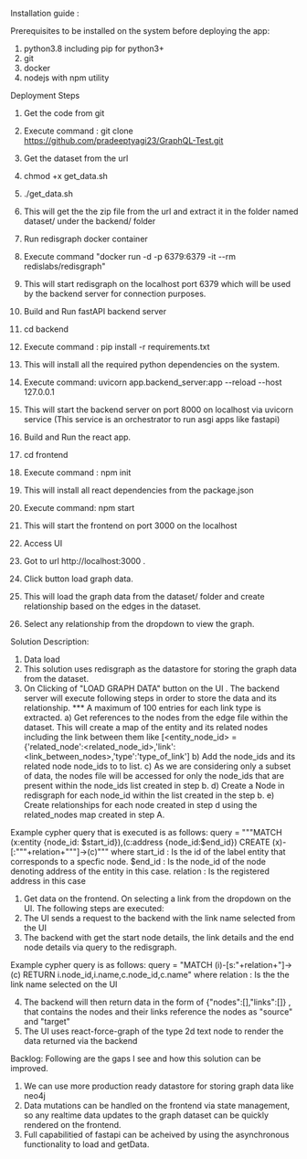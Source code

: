 Installation guide : 

Prerequisites to be installed on the system before deploying the app:
1) python3.8 including pip for python3+
2) git
3) docker
4) nodejs with npm utility

Deployment Steps
1) Get the code from git
2) Execute command : git clone https://github.com/pradeeptyagi23/GraphQL-Test.git

1) Get the dataset from the url
2) chmod +x get_data.sh
3) ./get_data.sh
4) This will get the the zip file from the url and extract it in the folder named dataset/ under the backend/ folder

1) Run redisgraph docker container
2) Execute command  "docker run -d -p 6379:6379 -it --rm redislabs/redisgraph"
3) This will start redisgraph on the localhost port 6379 which will be used by the backend server for connection purposes.

1) Build and Run fastAPI backend server
2) cd backend

3) Execute command : pip install -r requirements.txt
4) This will install all the required python dependencies on the system.

5) Execute command: uvicorn app.backend_server:app --reload --host 127.0.0.1
6) This will start the backend server on port 8000 on localhost via uvicorn service (This service is an orchestrator to run asgi apps like fastapi) 


1) Build and Run the react app.
2) cd frontend
3) Execute command : npm init
4) This will install all react dependencies from the package.json

5) Execute command: npm start
6) This will start the frontend on port 3000 on the localhost
	

1) Access UI
2) Got to url http://localhost:3000 . 
3) Click button load graph data. 
4) This will load the graph data from the dataset/ folder and create relationship based on the edges in the dataset.
5) Select any relationship from the dropdown to view the graph.


Solution Description:
1) Data load
1) This solution uses redisgraph as the datastore for storing the graph data from the dataset.
2) On Clicking of "LOAD GRAPH DATA" button on the UI . The backend server will execute following steps in order to store the data and its relationship.
*** A maximum of 100 entries for each link type is extracted. 
a) Get references to the nodes from the edge file within the dataset. This will create a map of the entity and its related nodes including the link between them like
[<entity_node_id> = {'related_node':<related_node_id>,'link':<link_between_nodes>,'type':'type_of_link']
b) Add the node_ids and its related node node_ids to to list. 
c) As we are considering only a subset of data, the nodes file will be accessed for only the node_ids that
are present within the node_ids list created in step b.
d) Create a Node in redisgraph for each node_id within the list created in the step b.
e) Create relationships for each node created in step d using the related_nodes map created in step A.

Example cypher query that is executed is as follows:
query = """MATCH (x:entity {node_id: $start_id}),(c:address {node_id:$end_id}) CREATE (x)-[:"""+relation+"""]->(c)"""
where start_id : Is the id of the label entity that corresponds to a specfic node.
$end_id : Is the node_id of the node denoting address of the entity in this case.
relation : Is the registered address in this case

1) Get data on the frontend.
On selecting a link from the dropdown on the UI. The following steps are executed:
2) The UI sends a request to the backend with the link name selected from the UI
3) The backend with get the start node details, the link details and the end node details via query to the redisgraph.

Example cypher query is as follows:
query = "MATCH (i)-[s:"+relation+"]->(c) RETURN i.node_id,i.name,c.node_id,c.name"
where relation : Is the the link name selected on the UI

4) The backend will then return data in the form of {"nodes":[],"links":[]} , that contains the nodes and their links reference the nodes as "source" and "target"
5) The UI uses react-force-graph of the type 2d text node to render the data returned via the backend 


Backlog:
Following are the gaps I see and how this solution can be improved.
1) We can use more production ready datastore for storing graph data like neo4j
2) Data mutations can be handled on the frontend via state management, so any realtime data updates to the graph dataset can be quickly rendered on the frontend.
3) Full capabilitied of fastapi can be acheived by using the asynchronous functionality to load and getData.

